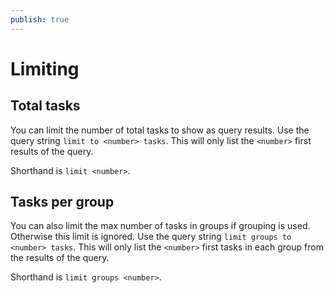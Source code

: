 ```yaml
---
publish: true
---
```


# Limiting

## Total tasks

You can limit the number of total tasks to show as query results.
Use the query string `limit to <number> tasks`.
This will only list the `<number>` first results of the query.

Shorthand is `limit <number>`.

## Tasks per group

You can also limit the max number of tasks in groups if grouping is used. Otherwise this limit is ignored.
Use the query string `limit groups to <number> tasks`.
This will only list the `<number>` first tasks in each group from the results of the query.

Shorthand is `limit groups <number>`.
